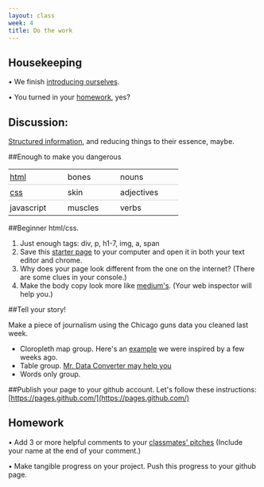 ```yaml
---
layout: class
week: 4
title: Do the work
---
```


## Housekeeping
• We finish [introducing ourselves](https://docs.google.com/spreadsheets/d/1W753AamUgr9wTKawTzDbJooIbyP_v5H_iWZg9a8ZTZY/edit#gid=0).

• You turned in your [homework](https://docs.google.com/document/d/18PTOMXbPqJaTaK9jp9ijuxKvFg_ctK1g0QM2-qhWbcY/edit), yes?

## Discussion:
[Structured information](http://nextcity.org/features/view/what-is-the-best-way-to-sell-a-train-ticket), and reducing things to their essence, maybe.

##Enough to make you dangerous

<style type="text/css">
    table {
        border-collapse: collapse;
    }
    tr {
        border-bottom: 1px solid #ccc;
    }
    td {
        padding: 5px 40px 5px 3px;
    }
    tr:last-of-type {
        border-bottom: none;
    }
</style>
<table>
<tr><td><a href = "http://all-html.net">html</a></td><td>bones</td><td>nouns</td></tr>
<tr><td><a href = "http://csszengarden.com">css</a></td><td>skin</td><td>adjectives</td></tr>
<tr><td>javascript</td><td>muscles</td><td>verbs</td></tr>
</table>

##Beginner html/css.

1. Just enough tags: div, p, h1-7, img, a, span
2. Save this [starter page](http://kpq.github.io/nyu-data-journalism-fall-2014/misc/project-template.html) to your computer and open it in both your text editor and chrome.
3. Why does your page look different from the one on the internet? (There are some clues in your console.) 
4. Make the body copy look more like [medium's](https://medium.com/message/just-checking-in-d2b5540f0064). (Your web inspector will help you.)

##Tell your story!

Make a piece of journalism using the Chicago guns data you cleaned last week.  

- Cloropleth map group. Here's an [example](http://bl.ocks.org/mbostock/4060606) we were inspired by a few weeks ago.
- Table group. [Mr. Data Converter may help you](http://shancarter.github.io/mr-data-converter/)
- Words only group.

##Publish your page to your github account.
Let's follow these instructions: 
[https://pages.github.com/](https://pages.github.com/)

## Homework
• Add 3 or more helpful comments to your [classmates' pitches](https://docs.google.com/document/d/18PTOMXbPqJaTaK9jp9ijuxKvFg_ctK1g0QM2-qhWbcY/edit)
(Include your name at the end of your comment.)

• Make tangible progress on your project. Push this progress to your github page.

